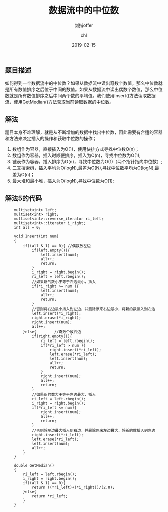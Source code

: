 ﻿---
layout:     post
title:      "数据流中的中位数"
subtitle:   "剑指offer"
date:       2019-02-15
author:     "chl"
header-img: "img/img/jzoffer.jpg"
tags:
    - 剑指offer
    - 算法
    - 数据结构
--- 

## 题目描述
如何得到一个数据流中的中位数？如果从数据流中读出奇数个数值，那么中位数就是所有数值排序之后位于中间的数值。如果从数据流中读出偶数个数值，那么中位数就是所有数值排序之后中间两个数的平均值。我们使用Insert()方法读取数据流，使用GetMedian()方法获取当前读取数据的中位数。

## 解法
题目本身不难理解，就是从不断增加的数据中找出中位数，因此需要有合适的容器和方法来决定插入的操作和获取中位数的操作；
1. 数组作为容器，直接插入为O(1)，使用快排方式寻找中位数O(n)；
2. 数组作为容器，插入时顺便排序，插入为O(n)，寻找中位数为O(1);
3. 链表作为容器，插入排序为O(n)，寻找中位数为O(1)（两个指针指向中位数）;
4. 二叉搜索树，插入平均为O(logN),最差为O(N),寻找中位数平均为O(logN),最差为O(n)；
5. 最大堆和最小堆，插入为O(logN),寻找中位数为O(1);

## 解法5的代码
```
    multiset<int> left;
    multiset<int> right;
    multiset<int>::reverse_iterator ri_left;
    multiset<int>::iterator i_right;
    int all = 0;
    
    void Insert(int num)
    {
        if((all & 1) == 0){ //偶数放左边
            if(left.empty()){
                left.insert(num);
                all++;
                return;
            }
            i_right = right.begin();
            ri_left = left.rbegin();
            //如果新的数小于等于右边最小，插入
            if(*i_right >= num ){ 
                left.insert(num);
                all++;
                return;
            }
            //否则将右边最小插入到左边，并删除原来右边最小，将新的数插入到右边
            left.insert(*i_right);
            right.erase(*i_right);
            right.insert(num);
            all++;
        }else{        //奇数个放右边
            if(right.empty()){
                ri_left = left.rbegin();
                if(*ri_left > num ){
                    right.insert(*ri_left);
                    left.erase(*ri_left);
                    left.insert(num);
                    all++;
                    return;
                }
                right.insert(num);
                all++;
                return;
            }
            //如果新的数大于等于左边最大，插入
            ri_left = left.rbegin();
            i_right = right.begin();
            if(*ri_left <= num){
                right.insert(num);
                all++;
                return;
            }
            //否则将左边最大插入到右边，并删除原来左边最大，将新的数插入到左边
            right.insert(*ri_left);
            left.erase(*ri_left);
            left.insert(num);
            all++;
        }
    }
    
    double GetMedian()
    { 
        ri_left = left.rbegin();
        i_right = right.begin();
        if((all & 1) == 0){
            return ((*ri_left)+(*i_right))/(2.0);
        }else{
            return *ri_left;
        }
    }

```
